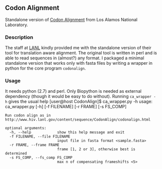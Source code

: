 ## Codon Alignment
Standalone version of [Codon Alignment](http://www.hiv.lanl.gov/content/sequence/CodonAlign/codonalign.html)
from Los Alamos National Laboratory.

### Description
The staff at [LANL](http://www.lanl.gov/) kindly provided me with the
standalone version of their tool for translation aware alignment. The original
tool is written in perl and is able to read sequences in (almost?) any format.
I packaged a minimal standalone version that works only with fasta files by
writing a wrapper in python for the core program `codonalign`.

### Usage
It needs python (2.7) and perl. Only Biopython is needed as external dependency
(though it would be easy to do without). Running `ca_wrapper -h` gives the
usual help
	[user@host CodonAlign]$ ca_wrapper.py -h
	usage: ca_wrapper.py [-h] [-f FILENAME] [-r FRAME] [-s FS_COMP]

	Run codon align as in
	http://www.hiv.lanl.gov/content/sequence/CodonAlign/codonalign.html

	optional arguments:
	  -h, --help            show this help message and exit
	  -f FILENAME, --file FILENAME
	                        input file in fasta format <sample.fasta>
	  -r FRAME, --frame FRAME
	                        frame [1, 2 or 3], otherwise best is determined
	  -s FS_COMP, --fs_comp FS_COMP
	                        max n of compensating frameshifts <5>